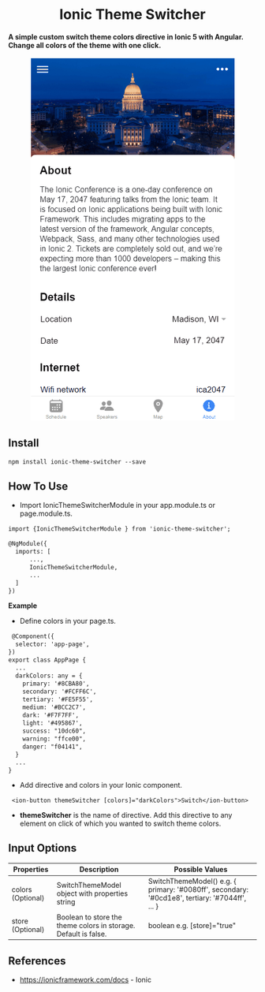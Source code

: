 <h1 align="center">Ionic Theme Switcher</h1>
<h4>A simple custom switch theme colors directive in Ionic 5 with Angular. Change all colors of the theme with one click.</h4>
 <p align="center"> 
    <img src="theme-switcher.gif" alt="Live">
 </p>

 <h2>Install</h2>
 
```
npm install ionic-theme-switcher --save

```
<h2>How To Use</h2>

- Import IonicThemeSwitcherModule in your app.module.ts or page.module.ts.
```
import {IonicThemeSwitcherModule } from 'ionic-theme-switcher';
```
```
@NgModule({
  imports: [
      ...,
      IonicThemeSwitcherModule,
      ...
  ]
})
```

**Example**

 - Define colors in your page.ts.
```
 @Component({
  selector: 'app-page',
})
export class AppPage {
  ...
  darkColors: any = {
    primary: '#8CBA80',
    secondary: '#FCFF6C',
    tertiary: '#FE5F55',
    medium: '#BCC2C7',
    dark: '#F7F7FF',
    light: '#495867',
    success: "10dc60",
    warning: "ffce00",
    danger: "f04141",
  }
  ...
}

```
 - Add directive and colors in your Ionic component.
```
 <ion-button themeSwitcher [colors]="darkColors">Switch</ion-button>
```
- **themeSwitcher** is the name of directive. Add this directive to any element on click of which you wanted to switch theme colors.

<h2>Input Options</h2>

Properties | Description | Possible Values
---|---|---
colors (Optional)| SwitchThemeModel object with properties string | SwitchThemeModel() e.g. { primary: '#0080ff', secondary: '#0cd1e8', tertiary: '#7044ff', ... }
store (Optional)| Boolean to store the theme colors in storage. Default is false. | boolean e.g. [store]="true"

<h2>References</h2>

* https://ionicframework.com/docs - Ionic


